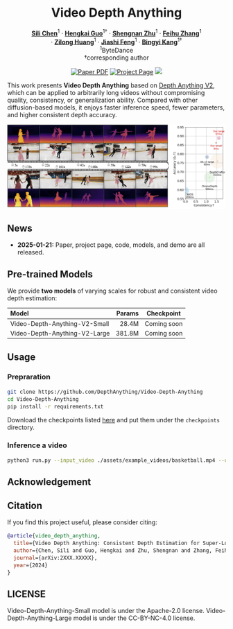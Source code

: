 <div align="center">
<h1>Video Depth Anything</h1>
  
[**Sili Chen**](https://github.com/SiliChen321)<sup>1</sup> · [**Hengkai Guo**](https://github.com/guohengkai)<sup>1&dagger;</sup> · [**Shengnan Zhu**](https://github.com/Shengnan-Zhu)<sup>1</sup>  · [**Feihu Zhang**](https://github.com/zhizunhu)<sup>1</sup>
<br>
  ·  [**Zilong Huang**](http://speedinghzl.github.io/)<sup>1</sup>   ·  [**Jiashi Feng**](https://sites.google.com/site/jshfeng/)<sup>1</sup>   ·  [**Bingyi Kang**](https://bingykang.github.io/)<sup>1&dagger;</sup> 
<br>
<sup>1</sup>ByteDance
<br>
&dagger;corresponding author

<a href="https://arxiv.org/abs/25XX.XXXXX"><img src='https://img.shields.io/badge/arXiv-Video Depth Anything-red' alt='Paper PDF'></a>
<a href='https://videodepthanything.github.io'><img src='https://img.shields.io/badge/Project_Page-Video Depth Anything-green' alt='Project Page'></a>
<a href='https://huggingface.co/spaces/depth-anything/XXXXXX'><img src='https://img.shields.io/badge/%F0%9F%A4%97%20Hugging%20Face-Demo-blue'></a>
</div>

</div>

This work presents **Video Depth Anything** based on [Depth Anything V2](https://github.com/DepthAnything/Depth-Anything-V2), which can be applied to arbitrarily long videos without compromising quality, consistency, or generalization ability. Compared with other diffusion-based models, it enjoys faster inference speed, fewer parameters, and higher consistent depth accuracy.

![teaser](assets/teaser_video_v2.png)

## News
- **2025-01-21:** Paper, project page, code, models, and demo are all released.


## Pre-trained Models
We provide **two models** of varying scales for robust and consistent video depth estimation:

| Model | Params | Checkpoint |
|:-|-:|:-:|
| Video-Depth-Anything-V2-Small | 28.4M | Coming soon |
| Video-Depth-Anything-V2-Large | 381.8M | Coming soon |


## Usage

### Prepraration

```bash
git clone https://github.com/DepthAnything/Video-Depth-Anything
cd Video-Depth-Anything
pip install -r requirements.txt
```

Download the checkpoints listed [here](#pre-trained-models) and put them under the `checkpoints` directory.

### Inference a video
```bash
python3 run.py --input_video ./assets/example_videos/basketball.mp4 --output_dir ./outputs --encoder vitl
```

## Acknowledgement

## Citation

If you find this project useful, please consider citing:

```bibtex
@article{video_depth_anything,
  title={Video Depth Anything: Consistent Depth Estimation for Super-Long Videos},
  author={Chen, Sili and Guo, Hengkai and Zhu, Shengnan and Zhang, Feihu and Huang, Zilong and Feng, Jiashi and Kang, Bingyi}
  journal={arXiv:2XXX.XXXXX},
  year={2024}
}
```


## LICENSE
Video-Depth-Anything-Small model is under the Apache-2.0 license. Video-Depth-Anything-Large model is under the CC-BY-NC-4.0 license.
